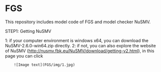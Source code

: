 # FGS
This repository includes model code of FGS and model checker NuSMV.

STEP1: Getting NuSMV

1: if your computer environment is windows x64, you can download the NuSMV-2.6.0-win64.zip directly.
2: if not, you can also explore the website of NuSMV (http://nusmv.fbk.eu/NuSMV/download/getting-v2.html), in this page you can click



        ![Image text](FGS/img/1.jpg)
      
